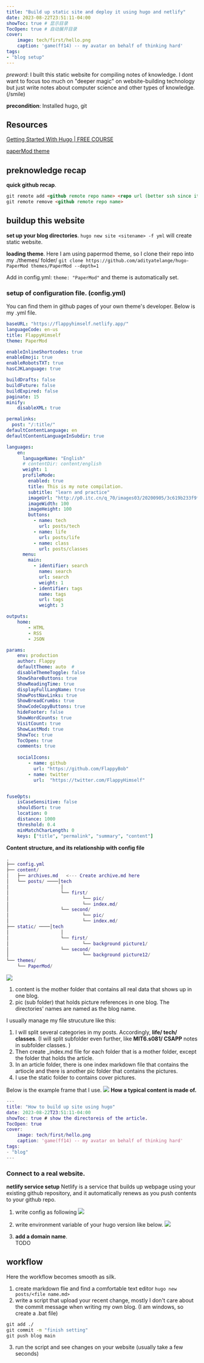 ```yaml
---
title: "Build up static site and deploy it using hugo and netlify"
date: 2023-08-22T23:51:11-04:00
showToc: true # 显示目录
TocOpen: true # 自动展开目录
cover:
    image: tech/first/hello.png
    caption: 'game(ff14) -- my avatar on behalf of thinking hard'
tags: 
- "blog setup"
---
```


*preword*: I built this static website for compiling notes of knowledge. I dont want to focus too much on "deeper magic" on website-building technology but just write notes about computer science and other types of knowledge. (/smile)

**precondition**: Installed hugo, git  

## Resources
[Getting Started With Hugo | FREE COURSE](https://www.youtube.com/watch?v=hjD9jTi_DQ4&t=1455s)

[paperMod theme](https://themes.gohugo.io/themes/hugo-papermod/)

## preknowledge recap 
**quick github recap**.
```md
git remote add <github remote repo name> <repo url (better ssh since it caused several error using http)>  
git remote remove <github remote repo name>
```

## buildup this website
**set up your blog directories**. 
```hugo new site <sitename> -f yml``` will create static website. 

**loading theme**.
Here I am using papermod theme, so I clone their repo into my ./themes/ folder/
```git clone https://github.com/adityatelange/hugo-PaperMod themes/PaperMod --depth=1```

Add in config.yml:
```theme: "PaperMod"``` and theme is automatically set. 

### setup of configuration file. (config.yml)

You can find them in github pages of your own theme's developer. Below is my .yml file. 
``` yml 
baseURL: "https://flappyhimself.netlify.app/"
languageCode: en-us
title: FlappyHimself
theme: PaperMod

enableInlineShortcodes: true 
enableEmoji: true 
enableRobotsTXT: true 
hasCJKLanguage: true 

buildDrafts: false
buildFuture: false
buildExpired: false
paginate: 15   
minify:
    disableXML: true

permalinks: 
  post: "/:title/"
defaultContentLanguage: en
defaultContentLanguageInSubdir: true

languages:
    en:
      languageName: "English"
      # contentDir: content/english
      weight: 1
      profileMode:
        enabled: true
        title: This is my note compilation. 
        subtitle: "learn and practice"
        imageUrl: "http://p0.itc.cn/q_70/images03/20200905/3c619b233f9f44f6865c919f49b75478.jpeg" 
        imageWidth: 100
        imageHeight: 100
        buttons:
          - name: tech
            url: posts/tech
          - name: life
            url: posts/life
          - name: class
            url: posts/classes
      menu:
        main:
          - identifier: search
            name: search
            url: search
            weight: 1
          - identifier: tags
            name: tags
            url: tags
            weight: 3

outputs:
    home:
        - HTML
        - RSS
        - JSON

params:
    env: production 
    author: Flappy
    defaultTheme: auto  #
    disableThemeToggle: false
    ShowShareButtons: true
    ShowReadingTime: true
    displayFullLangName: true
    ShowPostNavLinks: true
    ShowBreadCrumbs: true
    ShowCodeCopyButtons: true
    hideFooter: false 
    ShowWordCounts: true
    VisitCount: true
    ShowLastMod: true 
    ShowToc: true 
    TocOpen: true 
    comments: true
    
    socialIcons:
        - name: github
          url: "https://github.com/FlappyBob"
        - name: twitter
          url:  "https://twitter.com/FlappyHimself"


fuseOpts:
    isCaseSensitive: false
    shouldSort: true
    location: 0
    distance: 1000
    threshold: 0.4
    minMatchCharLength: 0
    keys: ["title", "permalink", "summary", "content"]
```


**Content structure, and its relationship with config file**
``` m
.
├── config.yml 
├── content/
│   ├── archives.md   <--- Create archive.md here
│   └── posts/ ────│tech  
│                   │
│                   └── first/
│                           └── pic/
│                           └── index.md/
│                   └── second/
│                           └── pic/
│                           └── index.md/
├── static/ ────│tech  
│                   │
│                   └── first/
│                           └── background picture1/
│                   └── second/
│                           └── background picture12/
└── themes/
    └── PaperMod/

``` 
![](pic/content.png)
1. content is the mother folder that contains all real data that shows up in one blog.
2. pic (sub folder) that holds picture references in one blog. The directories' names are named as the blog name. 

I usually manage my file strucuture like this:
1. I will split several categories in my posts. Accordingly, **life/ tech/ classes**. (I will split subfolder even further, like **MIT6.s081/ CSAPP** notes in subfolder classes. )
2. Then create _index.md file for each folder that is a mother folder, except the folder that holds the article.
3. In an article folder, there is one index markdown file that contains the artiocle and there is another pic folder that contains the pictures. 
4. I use the static folder to contains cover pictures. 


Below is the example frame that I use. 
![](pic/categories.png)
**How a typical content is made of.**
``` m
---
title: "How to build up site using hugo"
date: 2023-08-22T23:51:11-04:00
showToc: true # show the directoreis of the article. 
TocOpen: true 
cover:
    image: tech/first/hello.png
    caption: 'game(ff14) -- my avatar on behalf of thinking hard'
tags: 
- "blog"
---
```

### Connect to a real website.  
**netlify service setup**
Netlify is a service that builds up webpage using your existing github repository, and it automatically renews as you push contents to your github repo. 

1. write config as following 
![](pic/netlify.png)


2. write environment variable of your hugo version like below. 
![](pic/netlify1.png)


3. **add a domain name**.  
TODO



## workflow
Here the workflow becomes smooth as silk.  
1. create markdown flie and find a comfortable text editor  ```hugo new posts/<file name.md>```
2. write a script that upload your recent change, mostly I don't care about the commit message when writing my own blog. (I am windows, so create a .bat file)
``` bat 
git add ./
git commit -m "finish setting"  
git push blog main
```
3. run the script and see changes on your website (usually take a few seconds)